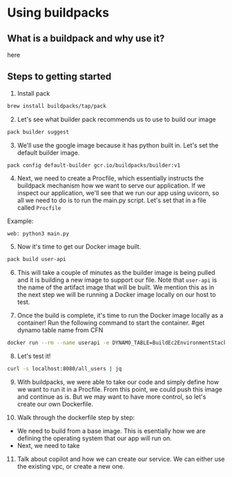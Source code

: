 # Using buildpacks

## What is a buildpack and why use it?

here

## Steps to getting started

1. Install pack

```bash 
brew install buildpacks/tap/pack
```

2. Let's see what builder pack recommends us to use to build our image

```bash
pack builder suggest
```

3. We'll use the google image because it has python built in. Let's set the default builder image.

```bash
pack config default-builder gcr.io/buildpacks/builder:v1
```

4. Next, we need to create a Procfile, which essentially instructs the buildpack mechanism how we want to serve our application.
If we inspect our application, we'll see that we run our app using uvicorn, so all we need to do is to run the main.py script. 
Let's set that in a file called `Procfile`

Example:
```
web: python3 main.py
```

5. Now it's time to get our Docker image built.
 
```bash
pack build user-api
```

6. This will take a couple of minutes as the builder image is being pulled and it is building a new image to support our file.
Note that `user-api` is the name of the artifact image that will be built.
We mention this as in the next step we will be running a Docker image locally on our host to test.

7. Once the build is complete, it's time to run the Docker image locally as a container! Run the following command to start the container.
#get dynamo table name from CFN

```bash
docker run --rm --name userapi -e DYNAMO_TABLE=BuildEc2EnvironmentStack-UsersTable9725E9C8-15YOODVAKC49B -p 8080:8080 user-api
```

8. Let's test it!

```bash
curl -s localhost:8080/all_users | jq
```

9. With buildpacks, we were able to take our code and simply define how we want to run it in a Procfile. 
From this point, we could push this image and continue as is. But we may want to have more control, so let's create our own Dockerfile.

10. Walk through the dockerfile step by step:

  - We need to build from a base image. This is esentially how we are defining the operating system that our app will run on.
  - Next, we need to take 

11. Talk about copilot and how we can create our service. We can either use the existing vpc, or create a new one.

